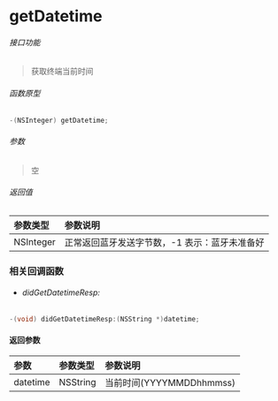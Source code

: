 # getDatetime

###### 接口功能
> 获取终端当前时间

###### 函数原型

```objective-c
-(NSInteger) getDatetime;
```

###### 参数
> 空

###### 返回值
| 参数类型 | 参数说明 |
| :--------| :------ |
| NSInteger | 正常返回蓝牙发送字节数，-1 表示：蓝牙未准备好 |


### 相关回调函数
- ###### didGetDatetimeResp:

```objective-c
-(void) didGetDatetimeResp:(NSString *)datetime;
```

#### 返回参数
| 参数 | 参数类型 | 参数说明 |
| :-------- | :--------| :------ |
| datetime| NSString | 当前时间(YYYYMMDDhhmmss) |

